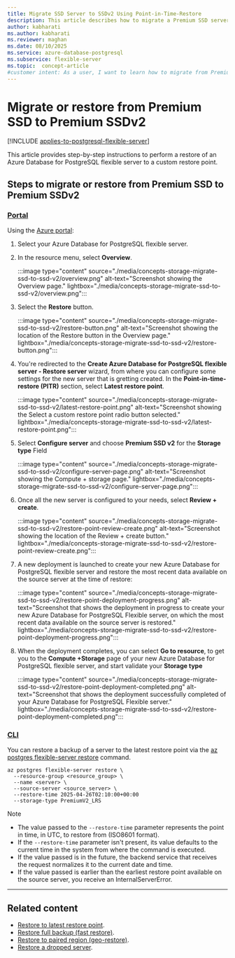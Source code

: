 ```yaml
---
title: Migrate SSD Server to SSDv2 Using Point-in-Time-Restore
description: This article describes how to migrate a Premium SSD server to Premium SSDv2 in Azure Database for PostgreSQL flexible server.
author: kabharati
ms.author: kabharati
ms.reviewer: maghan
ms.date: 08/10/2025
ms.service: azure-database-postgresql
ms.subservice: flexible-server
ms.topic:  concept-article
#customer intent: As a user, I want to learn how to migrate from Premium SSD server to Premium SSDv2 in Azure Database for PostgreSQL flexible server.
---
```


# Migrate or restore from Premium SSD to Premium SSDv2

[!INCLUDE [applies-to-postgresql-flexible-server](~/reusable-content/ce-skilling/azure/includes/postgresql/includes/applies-to-postgresql-flexible-server.md)]

This article provides step-by-step instructions to perform a restore of an Azure Database for PostgreSQL flexible server to a custom restore point.

## Steps to migrate or restore from Premium SSD to Premium SSDv2

### [Portal](#tab/portal-restore-custom-point)

Using the [Azure portal](https://portal.azure.com/):

1. Select your Azure Database for PostgreSQL flexible server.

2. In the resource menu, select **Overview**.


    :::image type="content" source="./media/concepts-storage-migrate-ssd-to-ssd-v2/overview.png" alt-text="Screenshot showing the Overview page." lightbox="./media/concepts-storage-migrate-ssd-to-ssd-v2/overview.png":::

3. Select the **Restore** button.

    :::image type="content" source="./media/concepts-storage-migrate-ssd-to-ssd-v2/restore-button.png" alt-text="Screenshot showing the location of the Restore button in the Overview page." lightbox="./media/concepts-storage-migrate-ssd-to-ssd-v2/restore-button.png":::

4. You're redirected to the **Create Azure Database for PostgreSQL flexible server - Restore server** wizard, from where you can configure some settings for the new server that is gretting created. In the **Point-in-time-restore (PITR)** section, select **Latest restore point**.

    :::image type="content" source="./media/concepts-storage-migrate-ssd-to-ssd-v2/latest-restore-point.png" alt-text="Screenshot showing the Select a custom restore point radio button selected." lightbox="./media/concepts-storage-migrate-ssd-to-ssd-v2/latest-restore-point.png":::

5. Select **Configure server** and choose **Premium SSD v2** for the **Storage type** Field
  
    :::image type="content" source="./media/concepts-storage-migrate-ssd-to-ssd-v2/configure-server-page.png" alt-text="Screenshot showing the Compute + storage page." lightbox="./media/concepts-storage-migrate-ssd-to-ssd-v2/configure-server-page.png":::


6. Once all the new server is configured to your needs, select **Review + create**.

    :::image type="content" source="./media/concepts-storage-migrate-ssd-to-ssd-v2/restore-point-review-create.png" alt-text="Screenshot showing the location of the Review + create button." lightbox="./media/concepts-storage-migrate-ssd-to-ssd-v2/restore-point-review-create.png":::


7. A new deployment is launched to create your new Azure Database for PostgreSQL flexible server and restore the most recent data available on the source server at the time of restore:

    :::image type="content" source="./media/concepts-storage-migrate-ssd-to-ssd-v2/restore-point-deployment-progress.png" alt-text="Screenshot that shows the deployment in progress to create your new Azure Database for PostgreSQL Flexible server, on which the most recent data available on the source server is restored." lightbox="./media/concepts-storage-migrate-ssd-to-ssd-v2/restore-point-deployment-progress.png":::

8. When the deployment completes, you can select **Go to resource**, to get you to the **Compute +Storage** page of your new Azure Database for PostgreSQL flexible server, and start validate your **Storage type**

    :::image type="content" source="./media/concepts-storage-migrate-ssd-to-ssd-v2/restore-point-deployment-completed.png" alt-text="Screenshot that shows the deployment successfully completed of your Azure Database for PostgreSQL Flexible server." lightbox="./media/concepts-storage-migrate-ssd-to-ssd-v2/restore-point-deployment-completed.png":::

### [CLI](#tab/cli-restore-custom-point)

You can restore a backup of a server to the latest restore point via the [az postgres flexible-server restore](/cli/azure/postgres/flexible-server#az-postgres-flexible-server-restore) command.

```azurecli-interactive
az postgres flexible-server restore \
  --resource-group <resource_group> \
  --name <server> \
  --source-server <source_server> \
  --restore-time 2025-04-26T02:10:00+00:00
  --storage-type PremiumV2_LRS
```

> [!NOTE]
> - The value passed to the `--restore-time` parameter represents the point in time, in UTC, to restore from (ISO8601 format).
> - If the `--restore-time` parameter isn't present, its value defaults to the current time in the system from where the command is executed.
> - If the value passed is in the future, the backend service that receives the request normalizes it to the current date and time.
> - If the value passed is earlier than the earliest restore point available on the source server, you receive an InternalServerError.

---

## Related content

- [Restore to latest restore point](how-to-restore-latest-restore-point.md).
- [Restore full backup (fast restore)](how-to-restore-full-backup.md).
- [Restore to paired region (geo-restore)](how-to-restore-paired-region.md).
- [Restore a dropped server](how-to-restore-dropped-server.md).
